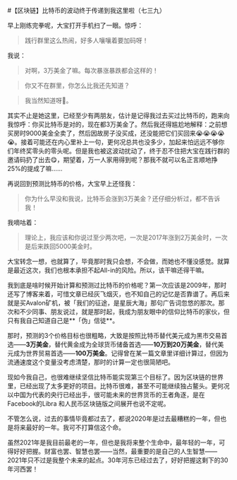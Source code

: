 #【区块链】比特币的波动终于传递到我这里啦（七三九）

早上刚练完拳呢，大宝打开手机扫了一眼。惊呼：

> 践行群里这么热闹，好多人嚷嚷着要加码呀！

我说：

> 对啊，3万美金了嘛。每次暴涨暴跌都会这样的！

> 你又不在群里，你怎么比我还先知道？

> 我当然知道呀😤。

其实不止是她这里，已经至少有两朋友，估计是记得我过去买过比特币的，跑来向我惊呼：你买比特币是对的，现在都3万美金了。然后我还得尴尬地解释：之前想买房时9000美金全卖了，然后因故房子没买成，还没能把它们买回来😭😭😭😭😭。接着可能还在内心里补上一句，更何况总共也没多少，加起来怕远远不够你们年终奖零头的零头呢。但是我也被这波动扰动了，终于忍不住把大宝在践行群的邀请码扔了出去😋，期望着，万一人家用得到呢？那我不就可以名正言顺地挣25%的提成了嘛……

再说回到预测比特币的价格，大宝早上还怪我：

> 你为什么早没和我说，比特币会涨到3万美金？还仔细分析过，都不告诉我！

我嘀咕着：

> 理论上，我应该和你说过至少两次吧，一次是2017年涨到2万美金时，一次是后来跌回5000美金时。

大宝转念一想，也就算了，毕竟那时我只会想，不会做，而她也不懂没感觉。就算是最近这次，我们也根本承担不起All-in的风险。所以，该干嘛还得干嘛。

我到底是啥时候开始计算和预测过比特币的价格呢？第一次应该是2009年，那时还写了博客来着，可惜文章已经灰飞烟灭，也不知自己的记忆是否靠谱了。再后来就是买Avalon矿机，被「我们的征途，是星辰大海」那句广告词忽悠的那次。那次和不少同事、朋友说过，就是那时起，我成为朋友眼中的信仰比特币的家伙，但只有我自己知道自己是**「伪」信徒**。

那时，预测的3个价格目标也很粗略，大致是按照比特币替代美元成为黑市交易首选——**3万美金**，替代黄金成为全球货币储备首选——**10万到20万美金**，替代美元成为世界贸易首选——**100万美金**。记得曾在某一篇文章里详细计算过，但因为流通速度这个变量没考虑清楚，那时的计算一定也很简陋吧。

现如今我自己，也很难继续坚信比特币能实现第三个目标了。因为区块链的世界里，已经出现了太多更好的项目。比特币很难，甚至不可能继续独占鳌头。更何况以中国为代表的央行已经出手，很可能未来的世界货币的王者角逐，是在Facebook的Libra 和人民币区块链版之间展开也说不定呢。

不管怎么说，过去的事情毕竟都过去了，都说2020年是过去最糟糕的一年，但也是将来最好的一年。我可不打算信这个命。

虽然2021年是我目前最老的一年，但也是我将来整个生命中，最年轻的一年，可得好好把握。财富也罢、智慧也罢——当然，最重要的是自己的人生智慧——2021年只不过是我整个未来的起点。30年河东已经过去了，好好把握这剩下的30年河西罢！

